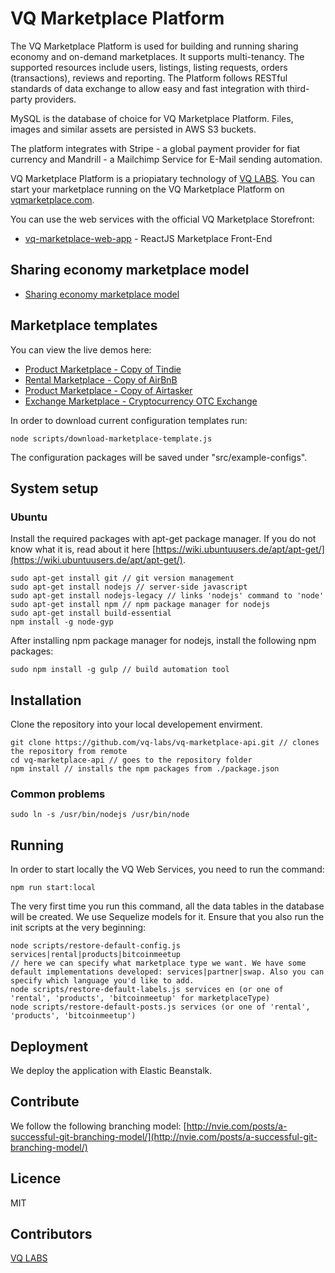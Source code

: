 # VQ Marketplace Platform
The VQ Marketplace Platform is used for building and running sharing economy and on-demand marketplaces. It supports multi-tenancy. The supported resources include users, listings, listing requests, orders (transactions), reviews and reporting. The Platform follows RESTful standards of data exchange to allow easy and fast integration with third-party providers.

MySQL is the database of choice for VQ Marketplace Platform. Files, images and similar assets are persisted in AWS S3 buckets.

The platform integrates with Stripe - a global payment provider for fiat currency and Mandrill - a Mailchimp Service for E-Mail sending automation.

VQ Marketplace Platform is a priopiatary technology of [VQ LABS](https://vq-labs.com). You can start your marketplace running on the VQ Marketplace Platform on [vqmarketplace.com](https://vqmarketplace.com).

You can use the web services with the official VQ Marketplace Storefront:

* [vq-marketplace-web-app](https://github.com/vq-labs/vq-marketplace-web-app) - ReactJS Marketplace Front-End

## Sharing economy marketplace model
* [Sharing economy marketplace model](https://medium.com/@adrianbarwicki/sharing-economy-marketplace-model-c6732f3e0644)

## Marketplace templates
You can view the live demos here:
* [Product Marketplace - Copy of Tindie](https://b2btemplate.vqmarketplace.com)
* [Rental Marketplace - Copy of AirBnB](https://rental-kitchen.vqmarketplace.com)
* [Product Marketplace - Copy of Airtasker](https://vqtemplate-airtasker.vqmarketplace.com)
* [Exchange Marketplace - Cryptocurrency OTC Exchange](https://bitcoinmeetup.vqmarketplace.com)

In order to download current configuration templates run:
```
node scripts/download-marketplace-template.js
```
The configuration packages will be saved under "src/example-configs".

## System setup

### Ubuntu
Install the required packages with apt-get package manager. If you do not know what it is, read about it here [https://wiki.ubuntuusers.de/apt/apt-get/](https://wiki.ubuntuusers.de/apt/apt-get/).
```
sudo apt-get install git // git version management
sudo apt-get install nodejs // server-side javascript
sudo apt-get install nodejs-legacy // links 'nodejs' command to 'node'
sudo apt-get install npm // npm package manager for nodejs
sudo apt-get install build-essential
npm install -g node-gyp
```

After installing npm package manager for nodejs, install the following npm packages:
```
sudo npm install -g gulp // build automation tool
```

## Installation
Clone the repository into your local developement envirment.


```
git clone https://github.com/vq-labs/vq-marketplace-api.git // clones the repository from remote
cd vq-marketplace-api // goes to the repository folder
npm install // installs the npm packages from ./package.json
```
### Common problems
```
sudo ln -s /usr/bin/nodejs /usr/bin/node
```
## Running
In order to start locally the VQ Web Services, you need to run the command:
```
npm run start:local
```

The very first time you run this command, all the data tables in the database will be created. We use Sequelize models for it.
Ensure that you also run the init scripts at the very beginning:
```
node scripts/restore-default-config.js services|rental|products|bitcoinmeetup
// here we can specify what marketplace type we want. We have some default implementations developed: services|partner|swap. Also you can specify which language you'd like to add.
node scripts/restore-default-labels.js services en (or one of 'rental', 'products', 'bitcoinmeetup' for marketplaceType)
node scripts/restore-default-posts.js services (or one of 'rental', 'products', 'bitcoinmeetup')
```

## Deployment
We deploy the application with Elastic Beanstalk.


## Contribute
We follow the following branching model:
[http://nvie.com/posts/a-successful-git-branching-model/](http://nvie.com/posts/a-successful-git-branching-model/)

## Licence
MIT

## Contributors
[VQ LABS](https://vq-labs.com)

